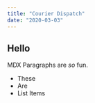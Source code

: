 ```yaml
---
title: "Courier Dispatch"
date: "2020-03-03"
---
```


## Hello

MDX Paragraphs are _so_ fun.

- These 
- Are
- List Items
